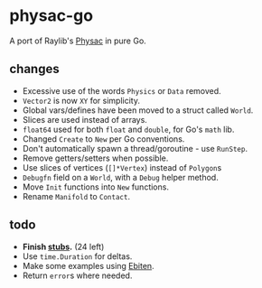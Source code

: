 # physac-go
A port of Raylib's [Physac](https://github.com/victorfisac/Physac) in pure Go.

## changes
 - Excessive use of the words `Physics` or `Data` removed.
 - `Vector2` is now `XY` for simplicity.
 - Global vars/defines have been moved to a struct called `World`.
 - Slices are used instead of arrays.
 - `float64` used for both `float` and `double`, for Go's `math` lib.
 - Changed `Create` to `New` per Go conventions.
 - Don't automatically spawn a thread/goroutine - use `RunStep`.
 - Remove getters/setters when possible.
 - Use slices of vertices (`[]*Vertex`) instead of `Polygon`s
 - `Debugfn` field on a `World`, with a `Debug` helper method.
 - Move `Init` functions into `New` functions.
 - Rename `Manifold` to `Contact`.

## todo
 - **Finish [stubs](https://github.com/superloach/physac-go/search?q=stub).** (24 left)
 - Use `time.Duration` for deltas.
 - Make some examples using [Ebiten](https://github.com/hajimehoshi/ebiten).
 - Return `error`s where needed.
